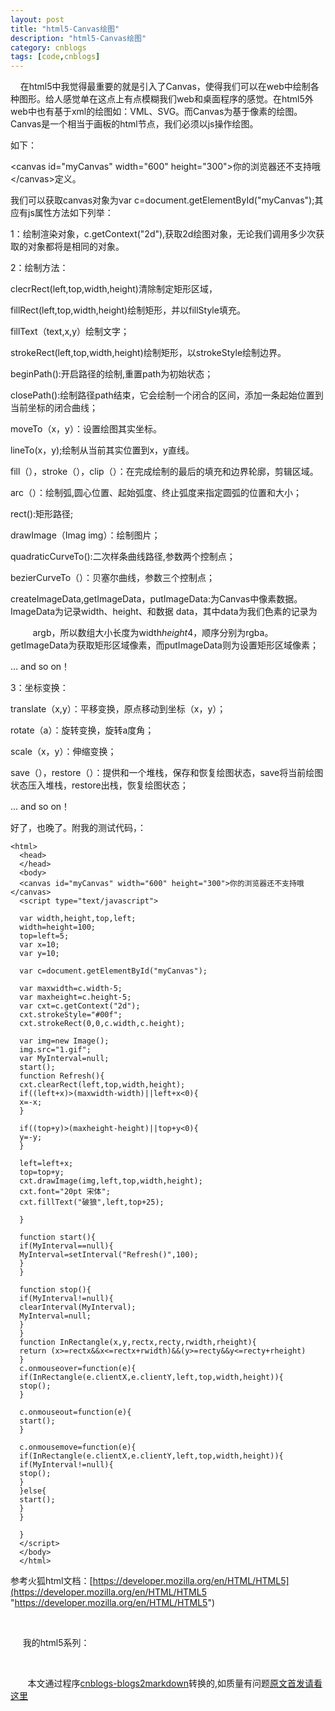 ```yaml
---
layout: post
title: "html5-Canvas绘图"
description: "html5-Canvas绘图"
category: cnblogs
tags: [code,cnblogs]
---
```

&nbsp;&nbsp;&nbsp; 在html5中我觉得最重要的就是引入了Canvas，使得我们可以在web中绘制各种图形。给人感觉单在这点上有点模糊我们web和桌面程序的感觉。在html5外web中也有基于xml的绘图如：VML、SVG。而Canvas为基于像素的绘图。Canvas是一个相当于画板的html节点，我们必须以js操作绘图。

如下：

&lt;canvas id="myCanvas" width="600" height="300"&gt;你的浏览器还不支持哦&lt;/canvas&gt;定义。

我们可以获取canvas对象为var c=document.getElementById("myCanvas");其应有js属性方法如下列举：

1：绘制渲染对象，c.getContext("2d"),获取2d绘图对象，无论我们调用多少次获取的对象都将是相同的对象。

2：绘制方法：

clecrRect(left,top,width,height)清除制定矩形区域，

fillRect(left,top,width,height)绘制矩形，并以fillStyle填充。

fillText（text,x,y）绘制文字；

strokeRect(left,top,width,height)绘制矩形，以strokeStyle绘制边界。

beginPath():开启路径的绘制,重置path为初始状态；

closePath():绘制路径path结束，它会绘制一个闭合的区间，添加一条起始位置到当前坐标的闭合曲线；

moveTo（x，y）：设置绘图其实坐标。

lineTo(x，y);绘制从当前其实位置到x，y直线。

fill（），stroke（），clip（）：在完成绘制的最后的填充和边界轮廓，剪辑区域。

arc（）：绘制弧,圆心位置、起始弧度、终止弧度来指定圆弧的位置和大小；

rect():矩形路径;

drawImage（Imag img）：绘制图片；

quadraticCurveTo():二次样条曲线路径,参数两个控制点；

bezierCurveTo（）：贝塞尔曲线，参数三个控制点；

createImageData,getImageData，putImageData:为Canvas中像素数据。ImageData为记录width、height、和数据 data，其中data为我们色素的记录为

&nbsp;&nbsp;&nbsp;&nbsp;&nbsp;&nbsp;&nbsp;&nbsp; argb，所以数组大小长度为width*height*4，顺序分别为rgba。getImageData为获取矩形区域像素，而putImageData则为设置矩形区域像素；

&#8230; and so on！

3：坐标变换：

translate（x,y）：平移变换，原点移动到坐标（x，y）；

rotate（a）：旋转变换，旋转a度角；

scale（x，y）：伸缩变换；

save（），restore（）：提供和一个堆栈，保存和恢复绘图状态，save将当前绘图状态压入堆栈，restore出栈，恢复绘图状态；

&#8230; and so on！

好了，也晚了。附我的测试代码，：

	<html> 
      <head> 
      </head> 
      <body> 
      <canvas id="myCanvas" width="600" height="300">你的浏览器还不支持哦</canvas> 
      <script type="text/javascript"> 

      var width,height,top,left; 
      width=height=100; 
      top=left=5; 
      var x=10; 
      var y=10; 

      var c=document.getElementById("myCanvas"); 

      var maxwidth=c.width-5; 
      var maxheight=c.height-5; 
      var cxt=c.getContext("2d"); 
      cxt.strokeStyle="#00f"; 
      cxt.strokeRect(0,0,c.width,c.height); 

      var img=new Image(); 
      img.src="1.gif"; 
      var MyInterval=null; 
      start(); 
      function Refresh(){ 
      cxt.clearRect(left,top,width,height); 
      if((left+x)>(maxwidth-width)||left+x<0){ 
      x=-x; 
      } 

      if((top+y)>(maxheight-height)||top+y<0){ 
      y=-y; 
      } 

      left=left+x;    
      top=top+y; 
      cxt.drawImage(img,left,top,width,height); 
      cxt.font="20pt 宋体"; 
      cxt.fillText("破狼",left,top+25); 

      } 

      function start(){ 
      if(MyInterval==null){ 
      MyInterval=setInterval("Refresh()",100); 
      } 
      } 

      function stop(){ 
      if(MyInterval!=null){ 
      clearInterval(MyInterval); 
      MyInterval=null; 
      } 
      } 
      function InRectangle(x,y,rectx,recty,rwidth,rheight){ 
      return (x>=rectx&&x<=rectx+rwidth)&&(y>=recty&&y<=recty+rheight) 
      } 
      c.onmouseover=function(e){ 
      if(InRectangle(e.clientX,e.clientY,left,top,width,height)){ 
      stop(); 
      } 

      c.onmouseout=function(e){ 
      start(); 
      } 

      c.onmousemove=function(e){ 
      if(InRectangle(e.clientX,e.clientY,left,top,width,height)){ 
      if(MyInterval!=null){ 
      stop(); 
      } 
      }else{ 
      start(); 
      } 
      } 

      } 
      </script> 
      </body> 
      </html>

参考火狐html文档：[https://developer.mozilla.org/en/HTML/HTML5](https://developer.mozilla.org/en/HTML/HTML5 "https://developer.mozilla.org/en/HTML/HTML5")

&nbsp;

&nbsp;&nbsp;&nbsp;&nbsp; 我的html5系列：

&nbsp;

&nbsp;&nbsp;&nbsp;&nbsp;&nbsp;&nbsp;&nbsp;本文通过程序[cnblogs-blogs2markdown](https://github.com/greengerong/cnblogs-blogs2markdown "cnblogs-blogs2markdown")转换的,如质量有问题[原文首发请看这里](http://www.cnblogs.com/whitewolf/archive/2011/03/02/1968512.html "原文首发")